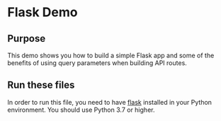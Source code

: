 # Flask Demo

## Purpose
This demo shows you how to build a simple Flask app and some of the benefits of using query parameters when building API routes.

## Run these files
In order to run this file, you need to have [flask](https://flask.palletsprojects.com/en/2.1.x/installation/) installed in your Python environment. You should use Python 3.7 or higher.